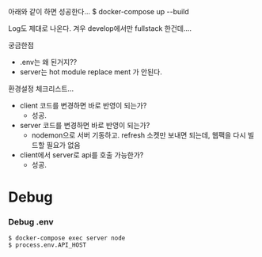 아래와 같이 하면 성공한다...
\$ docker-compose up --build

Log도 제대로 나온다. 겨우 develop에서만 fullstack 한건데....

궁금한점

- .env는 왜 된거지??
- server는 hot module replace ment 가 안된다.

환경설정 체크리스트...

- client 코드를 변경하면 바로 반영이 되는가?
  - 성공.
- server 코드를 변경하면 바로 반영이 되는가?
  - nodemon으로 서버 기동하고. refresh 소켓만 보내면 되는데, 웹팩을 다시 빌드할 필요가 없음
- client에서 server로 api를 호출 가능한가?
  - 성공.

# Debug

### Debug .env

```
$ docker-compose exec server node
$ process.env.API_HOST

```
